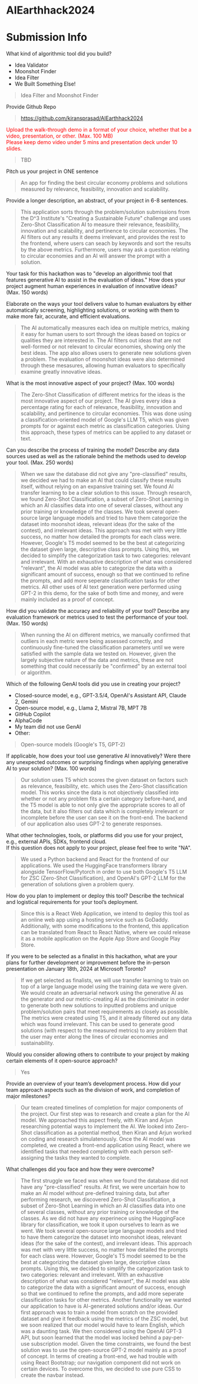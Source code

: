 # AIEarthhack2024

# Submission Info

What kind of algorithmic tool did you build?
- Idea Validator
- Moonshot Finder
- Idea Filter
- We Built Something Else!

> Idea Filter and Moonshot Finder

Provide Github Repo

> https://github.com/kiransprasad/AIEarthhack2024

<span style="color: red">
Upload the walk-through demo in a format of your choice, whether that be a video, presentation, or other. (Max. 100 MB)
<br />
Please keep demo video under 5 mins and presentation deck under 10 slides.
</span>

> TBD

Pitch us your project in ONE sentence

> An app for finding the best circular economy problems and solutions measured by relevance, feasibility, innovation and scalability.

Provide a longer description, an abstract, of your project in 6-8 sentences.

> This application sorts through the problem/solution submissions from the D^3 Institute's "Creating a Sustainable Future" challenge and uses Zero-Shot Classification AI to measure their relevance, feasibility, innovation and scalability, and pertinence to circular economies. The AI filters out any results it deems irrelevant, and provides the rest to the frontend, where users can seach by keywords and sort the results by the above metrics. Furthermore, users may ask a question relating to circular economies and an AI will answer the prompt with a solution.

Your task for this hackathon was to "develop an algorithmic tool that features generative AI to assist in the evaluation of ideas."  How does your project augment human experiences in evaluation of innovative ideas? (Max. 150 words)

Elaborate on the ways your tool delivers value to human evaluators by either automatically screening, highlighting solutions, or working with them to make more fair, accurate, and efficient evaluations.

> The AI automatically measures each idea on multiple metrics, making it easy for human users to sort through the ideas based on topics or qualities they are interested in. The AI filters out ideas that are not well-formed or not relevant to circular economies, showing only the best ideas. The app also allows users to generate new solutions given a problem. The evaluation of moonshot ideas were also determined through these mesasures, allowing human evaluators to specifically examine greatly innovative ideas.

What is the most innovative aspect of your project? (Max. 100 words)

> The Zero-Shot Classification of different metrics for the ideas is the most innovative aspect of our project. The AI gives every idea a percentage rating for each of relevance, feasibility, innovation and scalability, and pertinence to circular economies. This was done using a classification-oriented model of Google's LLM T5, which was given prompts for or against each metric as classification categories. Using this approach, these types of metrics can be applied to any dataset or text.

Can you describe the process of training the model? Describe any data sources used as well as the rationale behind the methods used to develop your tool. (Max. 250 words)

> When we saw the database did not give any "pre-classified" results, we decided we had to make an AI that could classify these results itself, without relying on an expansive training set. We found AI transfer learning to be a clear solution to this issue. Through research, we found Zero-Shot Classification, a subset of Zero-Shot Learning in which an AI classifies data into one of several classes, without any prior training or knowledge of the classes. We took several open-source large language models and tried to have them categorize the dataset into moonshot ideas, relevant ideas (for the sake of the contest), and irrelevant ideas. This approach was met with very little success, no matter how detailed the prompts for each class were. However, Google's T5 model seemed to be the best at categorizing the dataset given large, descriptive class prompts. Using this, we decided to simplify the categorization task to two categories: relevant and irrelevant. With an exhaustive description of what was considered "relevant", the AI model was able to categorize the data with a significant amount of success, enough so that we continued to refine the prompts, and add more seperate classification tasks for other metrics. All other uses of AI text generation were performed using GPT-2 in this demo, for the sake of both time and money, and were mainly included as a proof of concept.

How did you validate the accuracy and reliability of your tool? Describe any evaluation framework or metrics used to test the performance of your tool. (Max. 150 words)

> When running the AI on different metrics, we manually confirmed that outliers in each metric were being assessed correctly, and continuously fine-tuned the classification parameters until we were satisfied with the sample data we tested on. However, given the largely subjective nature of the data and metrics, these are not something that could necessarily be "confirmed" by an external tool or algorithm.

Which of the following GenAI tools did you use in creating your project?
- Closed-source model, e.g., GPT-3.5/4, OpenAI's Assistant API, Claude 2, Gemini
- Open-source model, e.g., Llama 2, Mistral 7B, MPT 7B
- GitHub Copilot
- AlphaCode
- My team did not use GenAI
- Other:

> Open-source models (Google's T5, GPT-2)

If applicable, how does your tool use generative AI innovatively? Were there any unexpected outcomes or surprising findings when applying generative AI to your solution? (Max. 100 words)

> Our solution uses T5 which scores the given dataset on factors such as relevance, feasibility, etc. which uses the Zero-Shot classification model. This works since the data is not objectively classified into whether or not any problem fits a certain category before-hand, and the T5 model is able to not only give the appropriate scores to all of the data, but it also filters out data which is completely irrelevant or incomplete before the user can see it on the front-end. The backend of our application also uses GPT-2 to generate responses.

What other technologies, tools, or platforms did you use for your project, e.g., external APIs, SDKs, frontend cloud. <br />
If this question does not apply to your project, please feel free to write "NA".

> We used a Python backend and React for the frontend of our applications. We used the HuggingFace transformers library alongside TensorFlow/Pytorch in order to use both Google's T5 LLM for ZSC (Zero-Shot Classification), and OpenAI's GPT-2 LLM for the generation of solutions given a problem query.

How do you plan to implement or deploy this tool? Describe the technical and logistical requirements for your tool’s deployment.

> Since this is a React Web Application, we intend to deploy this tool as an online web app using a hosting service such as GoDaddy. Additionally, with some modifications to the frontend, this application can be translated from React to React Native, where we could release it as a mobile application on the Apple App Store and Google Play Store.

If you were to be selected as a finalist in this hackathon, what are your plans for further development or improvement before the in-person presentation on January 18th, 2024 at Microsoft Toronto?

> If we get selected as finalists, we will use transfer learning to train on top of a large language model using the training data we were given. We would create an adversarial network using the generative AI as the generator and our metric-creating AI as the discriminator in order to generate both new solutions to inputted problems and unique problem/solution pairs that meet requirements as closely as possible. The metrics were created using T5, and it already filtered out any data which was found irrelevant. This can be used to generate good solutions (with respect to the measured metrics) to any problem that the user may enter along the lines of circular economies and sustainability. 

Would you consider allowing others to contribute to your project by making certain elements of it open-source approach?

> Yes

Provide an overview of your team’s development process. How did your team approach aspects such as the division of work, and completion of major milestones?

> Our team created timelines of completion for major components of the project. Our first step was to research and create a plan for the AI model. We approached this aspect freely, with Kiran and Arjun researching potential ways to implement the AI. We looked into Zero-Shot classification as a potential method, then Kiran and Arjun worked on coding and research simulatenously. Once the AI model was completed, we created a front-end application using React, where we identified tasks that needed completing with each person self-assigning the tasks they wanted to complete.

What challenges did you face and how they were overcome?

> The first struggle we faced was when we found the database did not have any "pre-classified" results. At first, we were uncertain how to make an AI model without pre-defined training data, but after performing research, we discovered Zero-Shot Classification, a subset of Zero-Shot Learning in which an AI classifies data into one of several classes, without any prior training or knowledge of the classes. As we did not have any experinece using the HuggingFace library for classification, we took it upon ourselves to learn as we went. We took several open-source large language models and tried to have them categorize the dataset into moonshot ideas, relevant ideas (for the sake of the contest), and irrelevant ideas. This approach was met with very little success, no matter how detailed the prompts for each class were. However, Google's T5 model seemed to be the best at categorizing the dataset given large, descriptive class prompts. Using this, we decided to simplify the categorization task to two categories: relevant and irrelevant. With an exhaustive description of what was considered "relevant", the AI model was able to categorize the data with a significant amount of success, enough so that we continued to refine the prompts, and add more seperate classification tasks for other metrics. Another functionality we wanted our application to have is AI-generated solutions and/or ideas. Our first approach was to train a model from scratch on the provided dataset and give it feedback using the metrics of the ZSC model, but we soon realized that our model would have to learn English, which was a daunting task. We then considered using the OpenAI GPT-3 API, but soon learned that the model was locked behind a pay-per-use subscription model. Given the time constraints, we found the best solution was to use the open-source GPT-2 model mainly as a proof of concept. In terms of creating a front-end, we had trouble with using React Bootstrap; our navigation component did not work on certain devices. To overcome this, we decided to use pure CSS to create the navbar instead.
